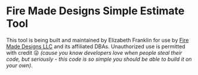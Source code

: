 # Fire Made Designs Simple Estimate Tool

This tool is being built and maintained by Elizabeth Franklin for use by <a href="https://www.firemadedesigns.com" target="_blank">Fire Made Designs LLC</a> and its affiliated DBAs. Unauthorized use is permitted with credit 😜 <em>(cause you know developers love when people steal their code, but seriously - this code is so simple you should be able to build it on your own)</em>.